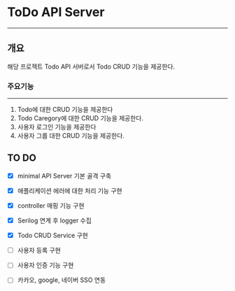 # ToDo API Server
---

## 개요
해당 프로젝트 Todo API 서버로서 Todo CRUD 기능을 제공한다.

### 주요기능
----
1. Todo에 대한 CRUD 기능을 제공한다
2. Todo Caregory에 대한 CRUD 기능을 제공한다.
2. 사용자 로그인 기능을 제공한다
3. 사용자 그룹 대한 CRUD 기능을 제공한다.


## TO DO
- [X] minimal API Server 기본 골격 구축
- [X] 애플리케이션 에러에 대한 처리 기능 구현
- [X] controller 매핑 기능 구현
- [X] Serilog 연계 후 logger 수집
- [X] Todo CRUD Service 구현
- [ ] 사용자 등록 구현
- [ ] 사용자 인증 기능 구현
- [ ] 카카오, google, 네이버 SSO 연동

